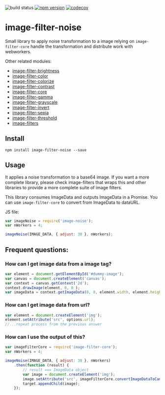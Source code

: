 ![build status](https://travis-ci.org/canastro/image-filter-noise.svg?branch=master)
[![npm version](https://badge.fury.io/js/image-filter-noise.svg)](https://badge.fury.io/js/image-filter-noise)
[![codecov](https://codecov.io/gh/canastro/image-filter-noise/branch/master/graph/badge.svg)](https://codecov.io/gh/canastro/image-filter-noise)

# image-filter-noise

Small library to apply noise transformation to a image relying on `image-filter-core` handle the transformation and distribute work with webworkers.

Other related modules:
* [image-filter-brightness](https://www.npmjs.com/package/image-filter-brightness)
* [image-filter-color](https://www.npmjs.com/package/image-filter-color)
* [image-filter-colorize](https://www.npmjs.com/package/image-filter-colorize)
* [image-filter-contrast](https://www.npmjs.com/package/image-filter-contrast)
* [image-filter-core](https://www.npmjs.com/package/image-filter-core)
* [image-filter-gamma](https://www.npmjs.com/package/image-filter-gamma)
* [image-filter-grayscale](https://www.npmjs.com/package/image-filter-grayscale)
* [image-filter-invert](https://www.npmjs.com/package/image-filter-invert)
* [image-filter-sepia](https://www.npmjs.com/package/image-filter-sepia)
* [image-filter-threshold](https://www.npmjs.com/package/image-filter-threshold)
* [image-filters](https://www.npmjs.com/package/image-filters)

## Install

```
npm install image-filter-noise --save
```

## Usage
It applies a noise transformation to a base64 image. If you want a more complete library, please check image-filters that wraps this and other libraries to provide a more complete suite of image filters.

This library consumes ImageData and outputs ImageData in a Promise. You can use `image-filter-core` to convert from ImageData to dataURL.

JS file:
```js
var imageNoise = require('image-noise');
var nWorkers = 4;

imageNoise(IMAGE_DATA, { adjust: 30 }, nWorkers);
```

## Frequent questions:
### How can I get image data from a image tag?

```js
var element = document.getElementById('#dummy-image');
var canvas = document.createElement('canvas');
var context = canvas.getContext('2d');
context.drawImage(element, 0, 0 );
var imageData = context.getImageData(0, 0, element.width, element.height);
```

### How can I get image data from url?

```js
var element = document.createElement('img');
element.setAttribute('src', options.url);
//...repeat process from the previous answer
```

### How can I use the output of this?

```js
var imageFilterCore = require('image-filter-core');
var nWorkers = 4;

imageNoise(IMAGE_DATA, { adjust: 30 }, nWorkers)
    .then(function (result) {
        // result === ImageData object
        var image = document.createElement('img');
        image.setAttribute('src', imageFilterCore.convertImageDataToCanvasURL(imageData));
        target.appendChild(image);
    });
```
